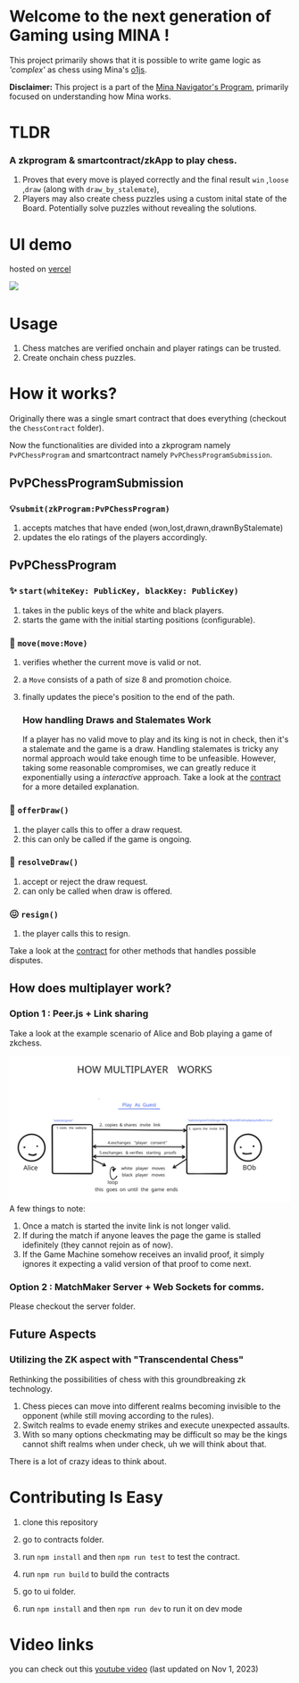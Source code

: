 # Welcome to the next generation of Gaming using MINA !
This project primarily shows that it is possible to write game logic as *'complex'* as chess using Mina's [o1js](https://github.com/o1-labs/o1js/).

**Disclaimer:** This project is a part of the [Mina Navigator's Program](https://discord.com/channels/484437221055922177/1160881781055180800), primarily focused on understanding how Mina works.

# TLDR
### A zkprogram & smartcontract/zkApp to play chess.
1. Proves that every move is played correctly and the final result `win` ,`loose` ,`draw` (along with `draw_by_stalemate`),
2. Players may also create chess puzzles using a custom inital state of the Board. Potentially solve puzzles without revealing the solutions.

# UI demo 
hosted on [vercel](https://zkchess-ten.vercel.app/)

<img src="https://github.com/rudrakpatra/zkchess/assets/84844790/877962c0-a4ab-46cd-b0c1-50a818be0d6b" style="min-width:100%"/>

# Usage
1. Chess matches are verified onchain and player ratings can be trusted.
2. Create onchain chess puzzles.

# How it works?
Originally there was a single smart contract that does everything (checkout the `ChessContract` folder).

Now the functionalities are divided into a zkprogram namely `PvPChessProgram` and  smartcontract namely `PvPChessProgramSubmission`.

## PvPChessProgramSubmission
### 💡`submit(zkProgram:PvPChessProgram)`
1. accepts matches that have ended (won,lost,drawn,drawnByStalemate)
2. updates the elo ratings of the players accordingly.
   
## PvPChessProgram
### ✨ `start(whiteKey: PublicKey, blackKey: PublicKey)`
1. takes in the public keys of the white and black players.
2. starts the game with the initial starting positions (configurable).

### 🚚 `move(move:Move)`
1. verifies whether the current move is valid or not.
2. a `Move` consists of a path of size 8 and promotion choice.
3. finally updates the piece's position to the end of the path.

   ### How handling Draws and Stalemates Work
     If a player has no valid move to play and its king is not in check, then it's a stalemate and the game is a draw.
      Handling stalemates is tricky any normal approach would take enough time to be unfeasible.
      However, taking some reasonable compromises, we can greatly reduce it exponentially using a _interactive_ approach.
      Take a look at the [contract](https://github.com/rudrakpatra/zkchess/tree/gameloop/contracts#readme) for a more detailed explanation.
  
### 🤝 `offerDraw()`
1. the player calls this to offer a draw request.
2. this can only be called if the game is ongoing.

### 🤝 `resolveDraw()`
1. accept or reject the draw request.
2. can only be called when draw is offered. 

### 😖 `resign()`
1. the player calls this to resign.

Take a look at the [contract](https://github.com/rudrakpatra/zkchess/tree/gameloop/contracts#readme) for other methods that handles possible disputes.


## How does multiplayer work?
### Option 1 : Peer.js + Link sharing
Take a look at the example scenario of Alice and Bob playing a game of zkchess.

<img src="https://raw.githubusercontent.com/rudrakpatra/zkchess/10bbf77ddf629540902020d7b03de85e3b5586d4/multiplayer.svg" style="min-width:100%"/>
A few things to note:

1. Once a match is started the invite link is not longer valid.
2. If during the match if anyone leaves the page the game is stalled idefinitely (they cannot rejoin as of now).
3. If the Game Machine somehow receives an invalid proof, it simply ignores it expecting a valid version of that proof to come next.

### Option 2 : MatchMaker Server + Web Sockets for comms.
Please checkout the server folder.

## Future Aspects
### Utilizing the ZK aspect with "Transcendental Chess"
Rethinking the possibilities of chess with this groundbreaking zk technology.
1. Chess pieces can move into different realms becoming invisible to the opponent (while still moving according to the rules).
2. Switch realms to evade enemy strikes and execute unexpected assaults.
3. With so many options checkmating may be difficult so may be the kings cannot shift realms when under check, uh we will think about that.

There is a lot of crazy ideas to think about.

# Contributing Is Easy
1. clone this repository 
2. go to contracts folder.
3. run `npm install` and then `npm run test` to test the contract.
4. run `npm run build` to build the contracts

5. go to ui folder.
6. run `npm install` and then `npm run dev` to run it on dev mode

# Video links
you can check out this [youtube video](https://youtu.be/4SH52WuMwkI) (last updated on Nov 1, 2023) 
